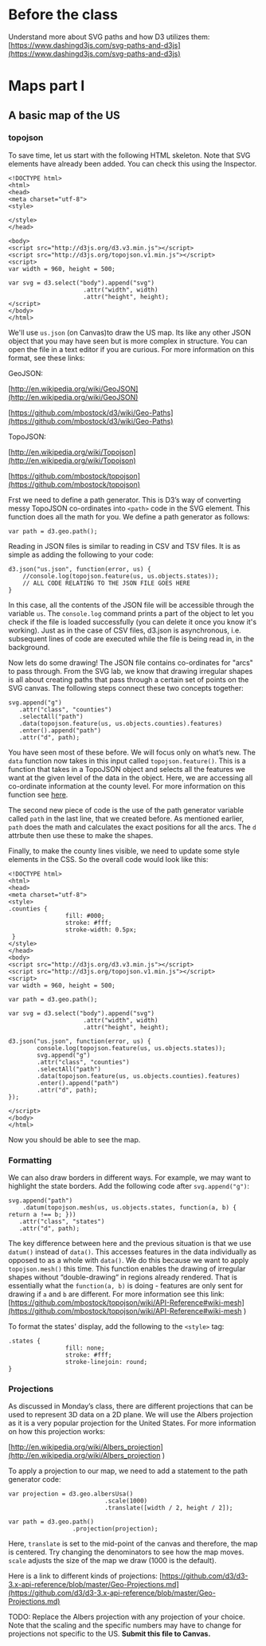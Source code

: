 # Before the class
Understand more about SVG paths and how D3 utilizes them: [https://www.dashingd3js.com/svg-paths-and-d3js](https://www.dashingd3js.com/svg-paths-and-d3js)


# Maps part I

## A basic map of the US
### topojson
To save time, let us start with the following HTML skeleton. Note that SVG elements have already been added. You can check this using the Inspector.

    <!DOCTYPE html>
    <html>
    <head>
    <meta charset="utf-8">
    <style>

    </style>
    </head>

    <body>
    <script src="http://d3js.org/d3.v3.min.js"></script>
    <script src="http://d3js.org/topojson.v1.min.js"></script>
    <script>
    var width = 960, height = 500;

    var svg = d3.select("body").append("svg")
					 	 .attr("width", width)
					 	 .attr("height", height);
    </script>
    </body>
    </html>

We'll use `us.json` (on Canvas)to draw the US map. Its like any other JSON object that you may have seen but is more complex in structure. You can open the file in a text editor if you are curious. For more information on this format, see these links:

GeoJSON:

[http://en.wikipedia.org/wiki/GeoJSON](http://en.wikipedia.org/wiki/GeoJSON)

[https://github.com/mbostock/d3/wiki/Geo-Paths](https://github.com/mbostock/d3/wiki/Geo-Paths)

TopoJSON:

[http://en.wikipedia.org/wiki/Topojson](http://en.wikipedia.org/wiki/Topojson)

[https://github.com/mbostock/topojson](https://github.com/mbostock/topojson)

Frst we need to define a path generator. This is D3’s way of converting messy TopoJSON co-ordinates into `<path>` code in the SVG element. This function does all the math for you. We define a path generator as follows:

    var path = d3.geo.path();

Reading in JSON files is similar to reading in CSV and TSV files. It is as simple as adding the following to your code:

    d3.json("us.json", function(error, us) {
        //console.log(topojson.feature(us, us.objects.states));
	    // ALL CODE RELATING TO THE JSON FILE GOES HERE
    }

In this case, all the contents of the JSON file will be accessible through the variable `us`. The `console.log` command prints a part of the object to let you check if the file is loaded successfully (you can delete it once you know it's working). Just as in the case of CSV files, d3.json is asynchronous, i.e. subsequent lines of code are executed while the file is being read in, in the background. 

Now lets do some drawing! The JSON file contains co-ordinates for "arcs" to pass through. From the SVG lab, we know that drawing irregular shapes is all about creating paths that pass through a certain set of points on the SVG canvas. The following steps connect these two concepts together:

    svg.append("g")
  	   .attr("class", "counties")
  	   .selectAll("path")
  	   .data(topojson.feature(us, us.objects.counties).features)
  	   .enter().append("path")
  	   .attr("d", path);

You have seen most of these before. We will focus only on what’s new. The `data` function now takes in this input called `topojson.feature()`. This is a function that takes in a TopoJSON object and selects all the features we want at the given level of the data in the object. Here, we are accessing all co-ordinate information at the county level. For more information on this function see [here](https://github.com/mbostock/topojson/wiki/API-Reference#wiki-feature
).

The second new piece of code is the use of the path generator variable called `path` in the last line, that we created before. As mentioned earlier, `path` does the math and calculates the exact positions for all the arcs. The `d` attrbute then use these to make the shapes.

Finally, to make the county lines visible, we need to update some style elements in the CSS. So the overall code would look like this:

    <!DOCTYPE html>
    <html>
    <head>
    <meta charset="utf-8">
    <style>
    .counties {
 					fill: #000;
 					stroke: #fff;
					stroke-width: 0.5px;
     }
    </style>
    </head>
    <body>
    <script src="http://d3js.org/d3.v3.min.js"></script>
    <script src="http://d3js.org/topojson.v1.min.js"></script>
    <script>
    var width = 960, height = 500;

    var path = d3.geo.path();

    var svg = d3.select("body").append("svg")
						 .attr("width", width)
						 .attr("height", height);
	
	d3.json("us.json", function(error, us) {	
			console.log(topojson.feature(us, us.objects.states));
		    svg.append("g")
  		   	.attr("class", "counties")
  		   	.selectAll("path")
  		   	.data(topojson.feature(us, us.objects.counties).features)
  		   	.enter().append("path")
  		   	.attr("d", path);
    });

    </script>
    </body>
    </html>

Now you should be able to see the map.

### Formatting
We can also draw borders in different ways. For example, we may want to highlight the state borders. Add the following code after `svg.append("g")`:

    svg.append("path")
  	    .datum(topojson.mesh(us, us.objects.states, function(a, b) { return a !== b; }))
  	   .attr("class", "states")
  	   .attr("d", path);

The key difference between here and the previous situation is that we use `datum()` instead of `data()`. This accesses features in the data individually as opposed to as a whole with `data()`. We do this because we want to apply `topojson.mesh()` this time. This function enables the drawing of irregular shapes without “double-drawing“ in regions already rendered. That is essentially what the `function(a, b)` is doing - features are only sent for drawing if `a` and `b` are different. For more information see this link: [https://github.com/mbostock/topojson/wiki/API-Reference#wiki-mesh](https://github.com/mbostock/topojson/wiki/API-Reference#wiki-mesh
)

To format the states' display, add the following to the `<style>` tag:

    .states {
 					fill: none;
 					stroke: #fff;
 					stroke-linejoin: round;
    }

### Projections
As discussed in Monday’s class, there are different projections that can be used to represent 3D data on a 2D plane. We will use the Albers projection as it is a very popular projection for the United States. For more information on how this projection works:

[http://en.wikipedia.org/wiki/Albers_projection](http://en.wikipedia.org/wiki/Albers_projection
)

To apply a projection to our map, we need to add a statement to the path generator code:


	var projection = d3.geo.albersUsa()
				   			   .scale(1000)
				   			   .translate([width / 2, height / 2]);

    var path = d3.geo.path()
			 		  .projection(projection);

Here, `translate` is set to the mid-point of the canvas and therefore, the map is centered. Try changing the denominators to see how the map moves. `scale` adjusts the size of the map we draw (1000 is the default). 

Here is a link to different kinds of projections: [https://github.com/d3/d3-3.x-api-reference/blob/master/Geo-Projections.md](https://github.com/d3/d3-3.x-api-reference/blob/master/Geo-Projections.md)

TODO: Replace the Albers projection with any projection of your choice. Note that the scaling and the specific numbers may have to change for projections not specific to the US. **Submit this file to Canvas.**

    